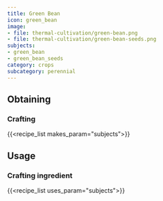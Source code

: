 ```yaml
---
title: Green Bean
icon: green_bean
image:
- file: thermal-cultivation/green-bean.png
- file: thermal-cultivation/green-bean-seeds.png
subjects: 
- green_bean
- green_bean_seeds
category: crops
subcategory: perennial
---
```




Obtaining
---------

### Crafting
{{<recipe_list makes_param="subjects">}}

Usage
-----

### Crafting ingredient
{{<recipe_list uses_param="subjects">}}